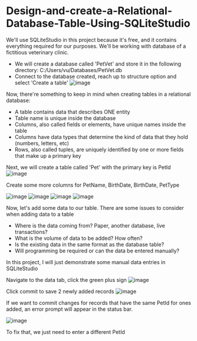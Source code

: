 # Design-and-create-a-Relational-Database-Table-Using-SQLiteStudio
We'll use SQLiteStudio in this project because it's free, and it contains everything required for our purposes.
We'll be working with database of a fictitious veterinary clinic.
- We will create a database called 'PetVet' and store it in the following directory: C:/Users/vu/Databases/PetVet.db
- Connect to the database created, reach up to structure option and select 'Create a table'
![image](https://user-images.githubusercontent.com/101500579/180199849-99e8af8d-b825-45d5-9640-4c32388748fa.png)

Now, there're something to keep in mind when creating tables in a relational database:
- A table contains data that describes ONE entity
- Table name is unique inside the database
- Columns, also called fields or elements, have unique names inside the table 
- Columns have data types that determine the kind of data that they hold (numbers, letters, etc)
- Rows, also called tuples, are uniquely identified by one or more fields that make up a primary key

Next, we will create a table called 'Pet' with the primary key is PetId
![image](https://user-images.githubusercontent.com/101500579/180203015-8b3b7b61-770f-447d-a253-8051934769f9.png)

Create some more columns for PetName, BirthDate, BirthDate, PetType

![image](https://user-images.githubusercontent.com/101500579/180204563-4baf4784-2e9d-4558-aca2-309cf2da45d1.png)
![image](https://user-images.githubusercontent.com/101500579/180204922-8a380d38-c49c-48cb-8fdd-28e7759bd109.png)
![image](https://user-images.githubusercontent.com/101500579/180205353-07e61409-e9b9-4df6-a852-c672f740323a.png)
![image](https://user-images.githubusercontent.com/101500579/180206060-1644e3f2-f94a-440d-b666-6d3766c2379f.png)

Now, let's add some data to our table. There are some issues to consider when adding data to a table
- Where is the data coming from? Paper, another database, live transactions?
- What is the volume of data to be added? How often?
- Is the existing data in the same format as the database table?
- Will programming be required or can the data be entered manually?

In this project, I will just demonstrate some manual data entries in SQLiteStudio

Navigate to the data tab, click the green plus sign
![image](https://user-images.githubusercontent.com/101500579/180208546-c8511eaa-8b38-4215-96f5-b602c5808d70.png)

Click commit to save 2 newly added records
![image](https://user-images.githubusercontent.com/101500579/180209535-03b2b1a4-f9ee-4efe-b408-80b6c7a60e78.png)

If we want to commit changes for records that have the same PetId for ones added, an error prompt will appear in the status bar.

![image](https://user-images.githubusercontent.com/101500579/180209796-5b4b5d28-0e5c-47b1-8fa7-71b6e31078a0.png)

To fix that, we just need to enter a different PetId


